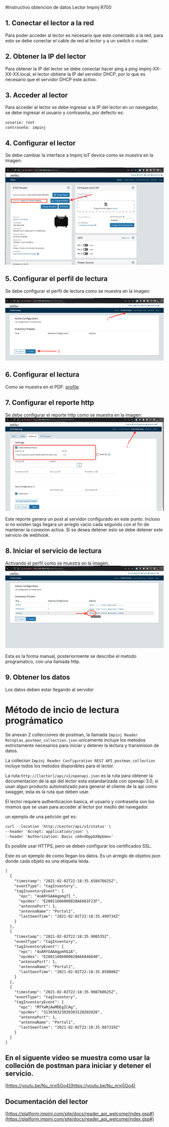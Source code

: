 #Instructivo obtencion de datos Lector Impinj R700

## 1. Conectar el lector a la red

Para poder acceder al lector es necesario que este conectado a la red, para esto se debe conectar el cable de red al lector y a un switch o router.

## 2. Obtener la IP del lector

Para obtener la IP del lector se debe conectar hacer ping a ping impinj-XX-XX-XX.local, el lector obtiene la IP del servidor DHCP, por lo que es necesario que el servidor DHCP este activo.

## 3. Acceder al lector

Para acceder al lector se debe ingresar a la IP del lector en un navegador, se debe ingresar el usuario y contraseña, por defecto es:

```
usuario: root
contraseña: impinj
```

## 4. Configurar el lector

Se debe cambiar la interface a Impinj IoT device como se muestra en la imagen:

![alt iot](interface.jpg)

## 5. Configurar el perfil de lectura

Se debe configurar el perfil de lectura como se muestra en la imagen:

![alt profile](profile.jpg)

## 6. Configurar el lectura

Como se muestra en el PDF: [profile](profile.pdf)   

## 7. Configurar el reporte http

Se debe configurar el reporte http como se muestra en la imagen: ![alt webhook](webhook.jpg)

Este reporte genera un post al servidor configurado en este punto. 
Incluso si no existen tags llegara un arreglo vacio cada segundo con el fin de mantener la conexion activa.
Si se desea detener esto se debe detener este servicio de webhook.


## 8. Iniciar el servicio de lectura
Activando el perfil como se muestra en la imagen. ![alt start](start.jpg)

Esta es la forma manual, posteriormente se describe el metodo programatico, con una llamada http.


## 9. Obtener los datos

Los datos deben estar llegando al servidor


# Método de incio de lectura prográmatico

Se anexan 2 collecciones de postman, la llamada ```Impinj Reader Rotoplas.postman_collection.json``` unicamente incluye los metodos extrictamente necesarios para iniciar y detener la lectura y transmision de datos.

La collecion  ```Impinj Reader Configuration REST API.postman_collection``` incluye todos los metodos disponibles para el lector.

La ruta ```http://[lector]/api/v1/openapi.json``` es la ruta para obtener la documentacion de la api del lector esta estandarizada con openapi 3.0, si usan algun producto automatizado para generar el cliente de la api como swagger, esta es la ruta que deben usar.

El lector requiere authenticacion basica, el usuario y contraseña son los mismos que se usan para acceder al lector por medio del navegador.

un ejemplo de una petición get es: 
````
curl --location 'http://Lector/api/v1/status' \
--header 'Accept: application/json' \
--header 'Authorization: Basic cm9vdDppbXBpbmo='
````

Es posible usar HTTPS, pero se deben configurar los certificados SSL.

Este es un ejemplo de como llegan los datos. Es un arreglo de objetos json donde cada objeto es una etiqueta leida. 

````
[
  {
    "timestamp": "2021-02-02T22:18:35.658476625Z",
    "eventType": "tagInventory",
    "tagInventoryEvent": {
      "epc": "4oARYGAAAgpmgfI_",
      "epcHex": "E28011606000020A6681F23F",
      "antennaPort": 1,
      "antennaName": "Portal1",
      "lastSeenTime": "2021-02-02T22:18:35.499734Z"
    }
  },
  {
    "timestamp": "2021-02-02T22:18:35.908535Z",
    "eventType": "tagInventory",
    "tagInventoryEvent": {
      "epc": "4oARYGAAAgpmhG1A",
      "epcHex": "E28011606000020A66846D40",
      "antennaPort": 1,
      "antennaName": "Portal1",
      "lastSeenTime": "2021-02-02T22:18:35.858088Z"
    }
  },
  {
    "timestamp": "2021-02-02T22:18:35.908760625Z",
    "eventType": "tagInventory",
    "tagInventoryEvent": {
      "epc": "MTYwMjAwMDEgICAg",
      "epcHex": "313630323030303120202020",
      "antennaPort": 1,
      "antennaName": "Portal1",
      "lastSeenTime": "2021-02-02T22:18:35.887319Z"
    }
  }
]
````

## En el siguente video se muestra como usar la colleción de postman para iniciar y detener el servicio.

[https://youtu.be/Nu_nrxj5Go4](https://youtu.be/Nu_nrxj5Go4)


## Documentación del lector

[https://platform.impinj.com/site/docs/reader_api_welcome/index.gsp#](https://platform.impinj.com/site/docs/reader_api_welcome/index.gsp#)

